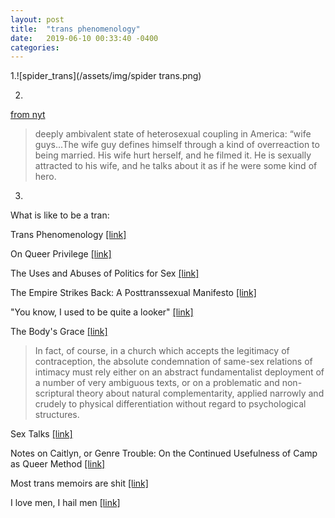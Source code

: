 ```yaml
---
layout: post
title:  "trans phenomenology"
date:   2019-06-10 00:33:40 -0400
categories:
---
```


1.![spider_trans](/assets/img/spider trans.png)


2.

[from nyt](https://www.nytimes.com/2019/06/05/arts/internet-wife-guy-robbie-tripp.html)
> deeply ambivalent state of heterosexual coupling in America: “wife guys...The wife guy defines himself through a kind of overreaction to being married. His wife hurt herself, and he filmed it. He is sexually attracted to his wife, and he talks about it as if he were some kind of hero.

3.
What is like to be a tran:

Trans Phenomenology [[link]](https://static1.squarespace.com/static/5a9b1c0812b13f48e686fdc4/t/5a9c13d224a69491feceb114/1520178130519/Chu-The+Wrong+Wrong+Body+%28TSQ%29.pdf)

On Queer Privilege [[link]](http://www.maskmagazine.com/the-hacker-issue/life/on-queer-privilege)

The Uses and Abuses of Politics for Sex [[link]](https://logicmag.io/02-uses-and-abuses-politics-sex/)

The Empire Strikes Back: A Posttranssexual Manifesto [[link]](https://sandystone.com/empire-strikes-back.pdf)

"You know, I used to be quite a looker" [[link]](https://www.shatnerchatner.com/p/you-know-i-used-to-be-quite-a-looker)

The Body's Grace [[link]](https://www.abc.net.au/religion/the-bodys-grace/10101214)
> In fact, of course, in a church which accepts the legitimacy of contraception, the absolute condemnation of same-sex relations of intimacy must rely either on an abstract fundamentalist deployment of a number of very ambiguous texts, or on a problematic and non-scriptural theory about natural complementarity, applied narrowly and crudely to physical differentiation without regard to psychological structures.

Sex Talks [[link]](https://aeon.co/amp/essays/consent-and-refusal-are-not-the-only-talking-points-in-sex?__twitter_impression=true)

Notes on Caitlyn, or Genre Trouble: On the Continued Usefulness of Camp as Queer Method [[link]](https://www.academia.edu/35844740/Notes_on_Caitlyn_or_Genre_Trouble_On_the_Continued_Usefulness_of_Camp_as_Queer_Method)

Most trans memoirs are shit [[link]](https://jezebel.com/what-can-a-trans-memoir-do-1836185738/amp?__twitter_impression=true)


I love men, I hail men [[link]](https://alexverman.substack.com/p/i-love-men-i-hail-men)

